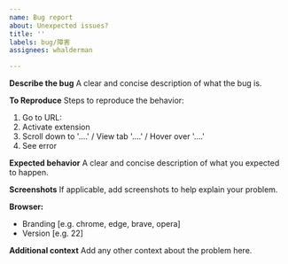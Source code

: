 ```yaml
---
name: Bug report
about: Unexpected issues?
title: ''
labels: bug/障害
assignees: whalderman

---
```


**Describe the bug**
A clear and concise description of what the bug is.

**To Reproduce**
Steps to reproduce the behavior:
1. Go to URL: 
2. Activate extension
3. Scroll down to '....' / View tab '....' / Hover over '....'
4. See error

**Expected behavior**
A clear and concise description of what you expected to happen.

**Screenshots**
If applicable, add screenshots to help explain your problem.

**Browser:**
 - Branding [e.g. chrome, edge, brave, opera]
 - Version [e.g. 22]

**Additional context**
Add any other context about the problem here.
